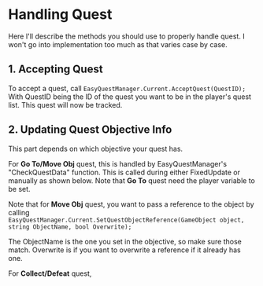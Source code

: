 # Handling Quest
Here I'll describe the methods you should use to properly handle quest. I won't go into implementation too much as that varies case
by case.

## 1. Accepting Quest
To accept a quest, call `EasyQuestManager.Current.AcceptQuest(QuestID);`    
With QuestID being the ID of the quest you want to be in the player's quest list. This quest will now be tracked.

## 2. Updating Quest Objective Info
This part depends on which objective your quest has. 

For **Go To/Move Obj** quest, this is handled by EasyQuestManager's "CheckQuestData" function. This is called during either FixedUpdate
or manually as shown below. Note that **Go To** quest need the player variable to be set.
![]()

Note that for **Move Obj** quest, you want to pass a reference to the object by calling       
`EasyQuestManager.Current.SetQuestObjectReference(GameObject object, string ObjectName, bool Overwrite);`  

The ObjectName is the one you set in the objective, so make sure those match. Overwrite is if you want to overwrite a reference
if it already has one.

For **Collect/Defeat** quest, 
